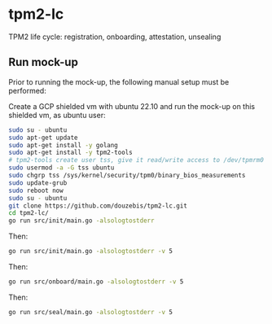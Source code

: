 # tpm2-lc

TPM2 life cycle: registration, onboarding, attestation, unsealing

## Run mock-up

Prior to running the mock-up, the following manual setup must be performed:

Create a GCP shielded vm with ubuntu 22.10 and run the mock-up on this shielded
vm, as ubuntu user:

``` bash
sudo su - ubuntu
sudo apt-get update
sudo apt-get install -y golang
sudo apt-get install -y tpm2-tools
# tpm2-tools create user tss, give it read/write access to /dev/tpmrm0
sudo usermod -a -G tss ubuntu
sudo chgrp tss /sys/kernel/security/tpm0/binary_bios_measurements 
sudo update-grub
sudo reboot now
sudo su - ubuntu
git clone https://github.com/douzebis/tpm2-lc.git
cd tpm2-lc/
go run src/init/main.go -alsologtostderr
```

Then:

``` bash
go run src/init/main.go -alsologtostderr -v 5
```

Then:

``` bash
go run src/onboard/main.go -alsologtostderr -v 5
```

Then:

``` bash
go run src/seal/main.go -alsologtostderr -v 5
```

